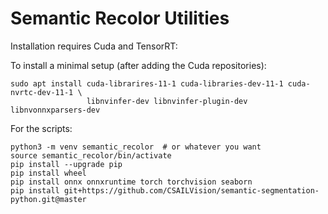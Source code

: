# Semantic Recolor Utilities

Installation requires Cuda and TensorRT:

To install a minimal setup (after adding the Cuda repositories):
```
sudo apt install cuda-librarires-11-1 cuda-libraries-dev-11-1 cuda-nvrtc-dev-11-1 \
                 libnvinfer-dev libnvinfer-plugin-dev libnvonnxparsers-dev
```

For the scripts:

```
python3 -m venv semantic_recolor  # or whatever you want
source semantic_recolor/bin/activate
pip install --upgrade pip
pip install wheel
pip install onnx onnxruntime torch torchvision seaborn
pip install git+https://github.com/CSAILVision/semantic-segmentation-python.git@master
```
